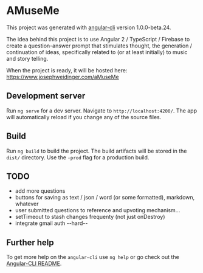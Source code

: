 # AMuseMe

This project was generated with [angular-cli](https://github.com/angular/angular-cli) version 1.0.0-beta.24.

The idea behind this project is to use Angular 2 / TypeScript / Firebase to create a question-answer prompt that stimulates thought, the generation / continuation of ideas, specifically related to (or at least initially) to music and story telling.

When the project is ready, it will be hosted here: https://www.josephweidinger.com/aMuseMe

## Development server
Run `ng serve` for a dev server. Navigate to `http://localhost:4200/`. The app will automatically reload if you change any of the source files.

<!--## Code scaffolding

Run `ng generate component component-name` to generate a new component. You can also use `ng generate directive/pipe/service/class/module`.-->

## Build

Run `ng build` to build the project. The build artifacts will be stored in the `dist/` directory. Use the `-prod` flag for a production build.

## TODO

 - add more questions
 - buttons for saving as text / json / word (or some formatted), markdown, whatever
 - user submitted questions to reference and upvoting mechanism...
 - setTimeout to stash changes frequenty (not just onDestroy)
 - integrate gmail auth --hard--
 

<!--## Running unit tests

Run `ng test` to execute the unit tests via [Karma](https://karma-runner.github.io).

## Running end-to-end tests

Run `ng e2e` to execute the end-to-end tests via [Protractor](http://www.protractortest.org/).
Before running the tests make sure you are serving the app via `ng serve`.

## Deploying to Github Pages

Run `ng github-pages:deploy` to deploy to Github Pages.-->

## Further help

To get more help on the `angular-cli` use `ng help` or go check out the [Angular-CLI README](https://github.com/angular/angular-cli/blob/master/README.md).
